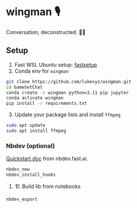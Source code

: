 # wingman 🎙️
 Conversation, deconstructed. 📝🔬

## Setup
1. Fast WSL Ubuntu setup: [fastsetup](https://github.com/AnswerDotAI/fastsetup)
2. Conda env for `wingman`
```bash
git clone https://github.com/lukexyz/wingman.git
cd GameSetChat
conda create -n wingman python=3.11 pip jupyter
conda activate wingman
pip install -r requirements.txt
```
3. Update your package lists and install `ffmpeg`
```bash
sudo apt update
sudo apt install ffmpeg
```
### Nbdev (optional)  
[Quickstart doc](https://nbdev.fast.ai/tutorials/tutorial.html) from nbdev.fast.ai.
```bash
nbdev_new
nbdev_install_hooks 
```
1. 🏗️ Build lib from notebooks  
```bash
nbdev_export
```

